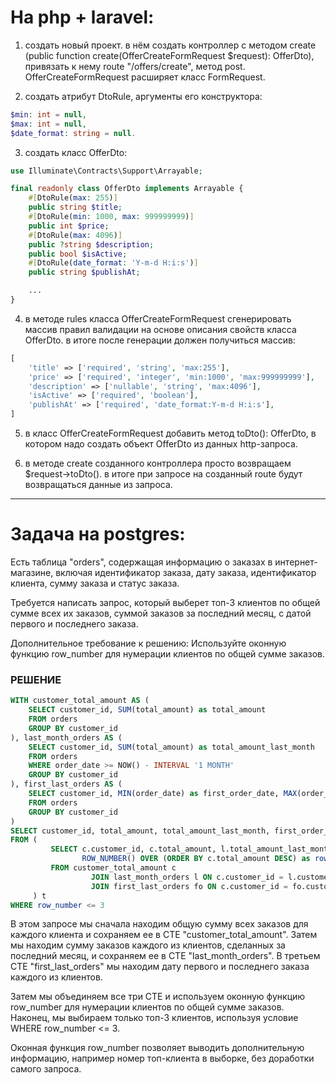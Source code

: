 # Hа php + laravel:

1. создать новый проект. в нём создать контроллер с методом create (public function create(OfferCreateFormRequest $request): OfferDto), привязать к нему route "/offers/create", метод post. OfferCreateFormRequest расширяет класс FormRequest.

2. создать атрибут DtoRule, аргументы его конструктора:
```php
$min: int = null,
$max: int = null,
$date_format: string = null.
```
3. создать класс OfferDto:
```php
use Illuminate\Contracts\Support\Arrayable;

final readonly class OfferDto implements Arrayable {
    #[DtoRule(max: 255)]
    public string $title;
    #[DtoRule(min: 1000, max: 999999999)]
    public int $price;
    #[DtoRule(max: 4096)]
    public ?string $description;
    public bool $isActive;
    #[DtoRule(date_format: 'Y-m-d H:i:s')]
    public string $publishAt;

    ...
}
```
4. в методе rules класса OfferCreateFormRequest сгенерировать массив правил валидации на основе описания свойств класса OfferDto.
в итоге после генерации должен получиться массив:
```php
[
    'title' => ['required', 'string', 'max:255'],
    'price' => ['required', 'integer', 'min:1000', 'max:999999999'],
    'description' => ['nullable', 'string', 'max:4096'],
    'isActive' => ['required', 'boolean'],
    'publishAt' => ['required', 'date_format:Y-m-d H:i:s'],
]
```
5. в класс OfferCreateFormRequest добавить метод toDto(): OfferDto, в котором надо создать объект OfferDto из данных http-запроса. 

6. в методе create созданного контроллера просто возвращаем $request->toDto(). в итоге при запросе на созданный route будут возвращаться данные из запроса.

___

# Задача на postgres:


Есть таблица "orders", содержащая информацию о заказах в интернет-магазине, включая идентификатор заказа, дату заказа, идентификатор клиента, сумму заказа и статус заказа.

Требуется написать запрос, который выберет топ-3 клиентов по общей сумме всех их заказов, суммой заказов за последний месяц, с датой первого и последнего заказа.

Дополнительное требование к решению:
Используйте оконную функцию row_number для нумерации клиентов по общей сумме заказов.

### РЕШЕНИЕ
```sql
WITH customer_total_amount AS (
    SELECT customer_id, SUM(total_amount) as total_amount
    FROM orders
    GROUP BY customer_id
), last_month_orders AS (
    SELECT customer_id, SUM(total_amount) as total_amount_last_month
    FROM orders
    WHERE order_date >= NOW() - INTERVAL '1 MONTH'
    GROUP BY customer_id
), first_last_orders AS (
    SELECT customer_id, MIN(order_date) as first_order_date, MAX(order_date) as last_order_date
    FROM orders
    GROUP BY customer_id
)
SELECT customer_id, total_amount, total_amount_last_month, first_order_date, last_order_date
FROM (
         SELECT c.customer_id, c.total_amount, l.total_amount_last_month, fo.first_order_date, fo.last_order_date,
                ROW_NUMBER() OVER (ORDER BY c.total_amount DESC) as row_number
         FROM customer_total_amount c
                  JOIN last_month_orders l ON c.customer_id = l.customer_id
                  JOIN first_last_orders fo ON c.customer_id = fo.customer_id
     ) t
WHERE row_number <= 3
```

В этом запросе мы сначала находим общую сумму всех заказов для каждого клиента и сохраняем ее в CTE "customer_total_amount". Затем мы находим сумму заказов каждого из клиентов, сделанных за последний месяц, и сохраняем ее в CTE "last_month_orders". В третьем CTE "first_last_orders" мы находим дату первого и последнего заказа каждого из клиентов.

Затем мы объединяем все три CTE и используем оконную функцию row_number для нумерации клиентов по общей сумме заказов. Наконец, мы выбираем только топ-3 клиентов, используя условие WHERE row_number <= 3.


Оконная функция row_number позволяет выводить дополнительную информацию, например номер топ-клиента в выборке, без доработки самого запроса.


